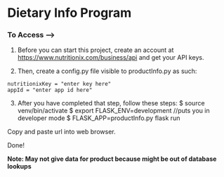 # Dietary Info Program

### To Access -->
1. Before you can start this project, create an account at https://www.nutritionix.com/business/api and get your API keys.

2. Then, create a config.py file visible to productInfo.py as such:
```
nutritionixKey = "enter key here"
appId = "enter app id here"
```

3. After you have completed that step, follow these steps:
$ source venv/bin/activate
$ export FLASK_ENV=development					//puts you in developer mode
$ FLASK_APP=productInfo.py flask run

Copy and paste url into web browser.

Done!

**Note: May not give data for product because might be out of database lookups**
